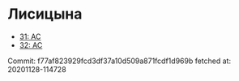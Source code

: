 # Лисицына
- [31: AC](31.md)
- [32: AC](32.md)

Commit: f77af823929fcd3df37a10d509a871fcdf1d969b
 fetched at: 20201128-114728
